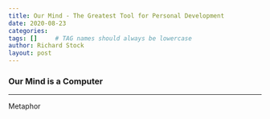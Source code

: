 ```yaml
---
title: Our Mind - The Greatest Tool for Personal Development
date: 2020-08-23
categories: 
tags: []     # TAG names should always be lowercase
author: Richard Stock
layout: post
---
```


### Our Mind is a Computer

---

Metaphor